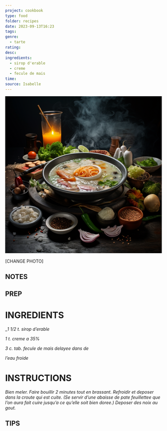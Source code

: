 ```yaml
---
project: cookbook
type: food
folder: recipes
date: 2023-09-13T16:23
tags: 
genre:
  - tarte
rating: 
desc: 
ingredients:
  - sirop d'erable
  - creme
  - fecule de mais
time: 
source: Isabelle
---
```


![IMAGE](_default.png)


[CHANGE PHOTO]


## NOTES




## PREP


# INGREDIENTS

__1 1/2 t. sirop d’erable_

_1 t. creme a 35%_

_3 c. tab. fecule de mais delayee dans de_

_l’eau froide_


# INSTRUCTIONS

_Bien meler. Faire bouillir 2 minutes tout_
_en brassant. Refroidir et deposer dans la_
_croute qui est cuite. (Se servir d’une abaisse_
_de pate feuillettee que l’on aura fait cuire_
_jusqu’a ce qu’elle soit bien doree.) Deposer_
_des noix au gout._



## TIPS



